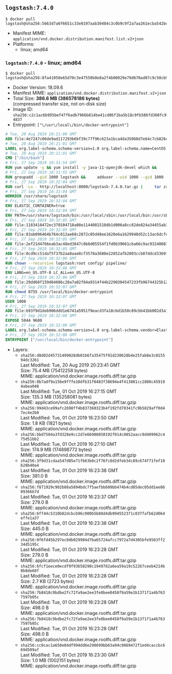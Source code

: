 ## `logstash:7.4.0`

```console
$ docker pull logstash@sha256:5663d7a6f6651c33e0197aab30484c3c0b9c9f2a7aa261ecba542bcf390a3e06
```

-	Manifest MIME: `application/vnd.docker.distribution.manifest.list.v2+json`
-	Platforms:
	-	linux; amd64

### `logstash:7.4.0` - linux; amd64

```console
$ docker pull logstash@sha256:8fa41050e65d70c3e47550b0e8a2f4b00029e79d670ad07c9c50cb9daee16df4
```

-	Docker Version: 18.09.6
-	Manifest MIME: `application/vnd.docker.distribution.manifest.v2+json`
-	Total Size: **386.6 MB (386578186 bytes)**  
	(compressed transfer size, not on-disk size)
-	Image ID: `sha256:c2c1ac6b995bef47f6adb7966b814be41cd06f1ba5b18c9fb586fd360fc94837`
-	Entrypoint: `["\/usr\/local\/bin\/docker-entrypoint"]`

```dockerfile
# Tue, 20 Aug 2019 20:21:00 GMT
ADD file:4e7247c06de9ad117293b6bf39c77f96c623a1bca4da35068d7e64c7cb826c08 in / 
# Tue, 20 Aug 2019 20:21:01 GMT
LABEL org.label-schema.schema-version=1.0 org.label-schema.name=CentOS Base Image org.label-schema.vendor=CentOS org.label-schema.license=GPLv2 org.label-schema.build-date=20190801
# Tue, 20 Aug 2019 20:21:01 GMT
CMD ["/bin/bash"]
# Fri, 27 Sep 2019 10:31:54 GMT
RUN yum update -y && yum install -y java-11-openjdk-devel which &&     yum clean all
# Fri, 27 Sep 2019 10:31:55 GMT
RUN groupadd --gid 1000 logstash &&     adduser --uid 1000 --gid 1000       --home-dir /usr/share/logstash --no-create-home       logstash
# Fri, 27 Sep 2019 10:32:04 GMT
RUN curl -Lo - http://localhost:8000/logstash-7.4.0.tar.gz |     tar zxf - -C /usr/share &&     mv /usr/share/logstash-7.4.0 /usr/share/logstash &&     chown --recursive logstash:logstash /usr/share/logstash/ &&     chown -R logstash:root /usr/share/logstash &&     chmod -R g=u /usr/share/logstash &&     find /usr/share/logstash -type d -exec chmod g+s {} \; &&     ln -s /usr/share/logstash /opt/logstash
# Fri, 27 Sep 2019 10:32:04 GMT
WORKDIR /usr/share/logstash
# Fri, 27 Sep 2019 10:32:04 GMT
ENV ELASTIC_CONTAINER=true
# Fri, 27 Sep 2019 10:32:04 GMT
ENV PATH=/usr/share/logstash/bin:/usr/local/sbin:/usr/local/bin:/usr/sbin:/usr/bin:/sbin:/bin
# Fri, 27 Sep 2019 10:32:05 GMT
ADD file:1183410472ec370104718a08e1144081518db1d006a8cc82de824a34455ab3f3 in config/pipelines.yml 
# Fri, 27 Sep 2019 10:32:05 GMT
ADD file:83ab096464b764c812ae68c2872c05d48ee1620e6a1629948d52c13ac6dcfe11 in config/logstash.yml 
# Fri, 27 Sep 2019 10:32:05 GMT
ADD file:2ef21d4766eab3ac48ed3847c8b8d05554f1fd0b39061cba66c9ac93240087fa in config/ 
# Fri, 27 Sep 2019 10:32:05 GMT
ADD file:0cd9cc51daf5f37b2aa8aae8cf3570a3680e22852afb2803ccb87ddcd3369f52 in pipeline/logstash.conf 
# Fri, 27 Sep 2019 10:32:06 GMT
RUN chown --recursive logstash:root config/ pipeline/
# Fri, 27 Sep 2019 10:32:06 GMT
ENV LANG=en_US.UTF-8 LC_ALL=en_US.UTF-8
# Fri, 27 Sep 2019 10:32:06 GMT
ADD file:29dd60f159d64086c20a7a02f84a9314f44b2290304547233fb96744325b1245 in /usr/local/bin/ 
# Fri, 27 Sep 2019 10:32:07 GMT
RUN chmod 0755 /usr/local/bin/docker-entrypoint
# Fri, 27 Sep 2019 10:32:07 GMT
USER 1000
# Fri, 27 Sep 2019 10:32:07 GMT
ADD file:b93f9d1deb906ddd1e6741a5951f9eacd3fa18cbd1b50c89cbb41bb002d3a157 in /usr/local/bin/ 
# Fri, 27 Sep 2019 10:32:08 GMT
EXPOSE 5044 9600
# Fri, 27 Sep 2019 10:32:08 GMT
LABEL org.label-schema.schema-version=1.0 org.label-schema.vendor=Elastic org.label-schema.name=logstash org.label-schema.version=7.4.0 org.label-schema.url=https://www.elastic.co/products/logstash org.label-schema.vcs-url=https://github.com/elastic/logstash license=Elastic License
# Fri, 27 Sep 2019 10:32:08 GMT
ENTRYPOINT ["/usr/local/bin/docker-entrypoint"]
```

-	Layers:
	-	`sha256:d8d02d45731499028db01b6fa35475f91d230628b4e25fab8e3c015594dc3261`  
		Last Modified: Tue, 20 Aug 2019 20:23:41 GMT  
		Size: 75.4 MB (75412258 bytes)  
		MIME: application/vnd.docker.image.rootfs.diff.tar.gzip
	-	`sha256:8b7adf9a156e9fffe10dfb31f0483f38694e4f413801cc2800c459194abea048`  
		Last Modified: Tue, 01 Oct 2019 16:27:15 GMT  
		Size: 135.3 MB (135258081 bytes)  
		MIME: application/vnd.docker.image.rootfs.diff.tar.gzip
	-	`sha256:99d43ce99afc2698ff4b837360323b4f192fd70341fc9b5829aff0d47ec4e2b0`  
		Last Modified: Tue, 01 Oct 2019 16:23:50 GMT  
		Size: 1.8 KB (1821 bytes)  
		MIME: application/vnd.docker.image.rootfs.diff.tar.gzip
	-	`sha256:bbd7504a3fd328e9cc2d7e66908850192f014c0852aacc9d409962c475d51bb2`  
		Last Modified: Tue, 01 Oct 2019 16:27:10 GMT  
		Size: 174.9 MB (174898772 bytes)  
		MIME: application/vnd.docker.image.rootfs.diff.tar.gzip
	-	`sha256:3f9d31cdaa547d05e71fb63b0c2f76fc8d2dfeb34c89c674f71fef10b28b40a4`  
		Last Modified: Tue, 01 Oct 2019 16:23:38 GMT  
		Size: 381.0 B  
		MIME: application/vnd.docker.image.rootfs.diff.tar.gzip
	-	`sha256:f871929c902b88a5894bdc7f5aefbb609bb474b4cd85dec05dd1ee8609366b7d`  
		Last Modified: Tue, 01 Oct 2019 16:23:37 GMT  
		Size: 279.0 B  
		MIME: application/vnd.docker.image.rootfs.diff.tar.gzip
	-	`sha256:6ff44c5310b82dcbcb96c900b5b88d4db994552371c037fafb62d064effe1a37`  
		Last Modified: Tue, 01 Oct 2019 16:23:38 GMT  
		Size: 445.0 B  
		MIME: application/vnd.docker.image.rootfs.diff.tar.gzip
	-	`sha256:0f6fd45b297ec0db029904d7ba65724afcc7972a7d4305bfe9583ff234d5195c`  
		Last Modified: Tue, 01 Oct 2019 16:23:28 GMT  
		Size: 279.0 B  
		MIME: application/vnd.docker.image.rootfs.diff.tar.gzip
	-	`sha256:6fcf1eece0ecdf9f93658290c1949782a6ea59a19c52267ceeb4214b0b8de68f`  
		Last Modified: Tue, 01 Oct 2019 16:23:28 GMT  
		Size: 2.7 KB (2723 bytes)  
		MIME: application/vnd.docker.image.rootfs.diff.tar.gzip
	-	`sha256:7b8418c9bdbe2fc72fa9ae2ee3fe8bee0458f9a59e1b1371f1a4b7637597b05c`  
		Last Modified: Tue, 01 Oct 2019 16:23:28 GMT  
		Size: 498.0 B  
		MIME: application/vnd.docker.image.rootfs.diff.tar.gzip
	-	`sha256:7b8418c9bdbe2fc72fa9ae2ee3fe8bee0458f9a59e1b1371f1a4b7637597b05c`  
		Last Modified: Tue, 01 Oct 2019 16:23:28 GMT  
		Size: 498.0 B  
		MIME: application/vnd.docker.image.rootfs.diff.tar.gzip
	-	`sha256:cc0cac1a650e84df994dd6e298699bb63a94c9869472f1ed4caccbc669d509af`  
		Last Modified: Tue, 01 Oct 2019 16:23:30 GMT  
		Size: 1.0 MB (1002151 bytes)  
		MIME: application/vnd.docker.image.rootfs.diff.tar.gzip
